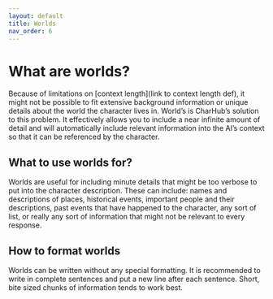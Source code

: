 ```yaml
---
layout: default
title: Worlds
nav_order: 6
---
```


# What are worlds?
Because of limitations on [context length](link to context length def), it might not be possible to fit extensive background information or unique details about the world the character lives in. World’s is CharHub’s solution to this problem. It effectively allows you to include a near infinite amount of detail and will automatically include relevant information into the AI’s context so that it can be referenced by the character.

## What to use worlds for?
Worlds are useful for including minute details that might be too verbose to put into the character description. These can include: names and descriptions of places, historical events, important people and their descriptions, past events that have happened to the character, any sort of list, or really any sort of information that might not be relevant to every response.

## How to format worlds
Worlds can be written without any special formatting. It is recommended to write in complete sentences and put a new line after each sentence. Short, bite sized chunks of information tends to work best.

